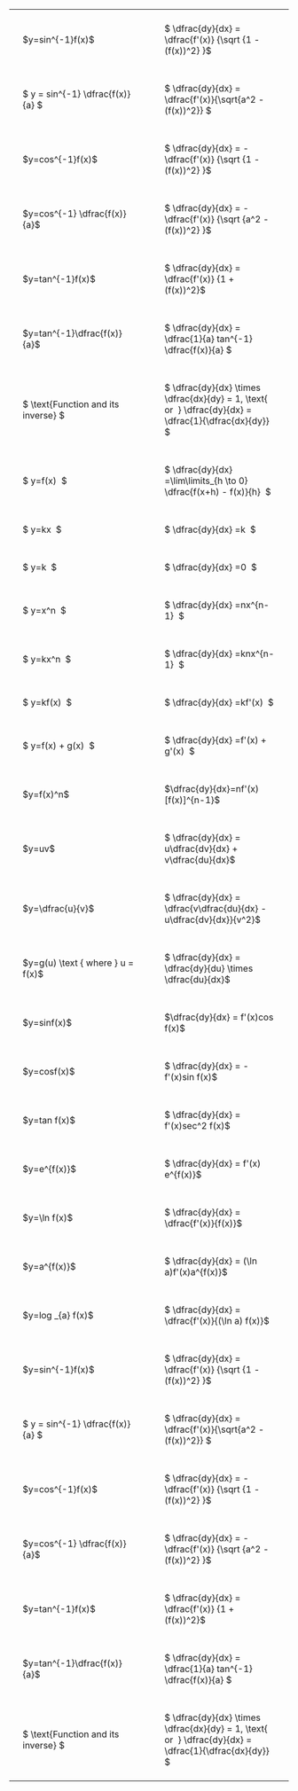 ---
---

#  
<br>
<style type="text/css">
#T_8077a th.col_heading {
  text-align: left;
  font-size: 1em;
}
#T_8077a td {
  text-align: left;
  font-size: 1em;
  padding: 1.5em;
}
#T_8077a_row0_col0, #T_8077a_row1_col0, #T_8077a_row2_col0, #T_8077a_row3_col0, #T_8077a_row4_col0, #T_8077a_row5_col0, #T_8077a_row6_col0, #T_8077a_row7_col0, #T_8077a_row8_col0, #T_8077a_row9_col0, #T_8077a_row10_col0, #T_8077a_row11_col0, #T_8077a_row12_col0, #T_8077a_row13_col0, #T_8077a_row14_col0, #T_8077a_row15_col0, #T_8077a_row16_col0, #T_8077a_row17_col0, #T_8077a_row18_col0, #T_8077a_row19_col0, #T_8077a_row20_col0, #T_8077a_row21_col0, #T_8077a_row22_col0, #T_8077a_row23_col0, #T_8077a_row24_col0, #T_8077a_row25_col0, #T_8077a_row26_col0, #T_8077a_row27_col0, #T_8077a_row28_col0, #T_8077a_row29_col0, #T_8077a_row30_col0, #T_8077a_row31_col0 {
  width: 300px;
  white-space: pre-wrap;
}
#T_8077a_row0_col1, #T_8077a_row1_col1, #T_8077a_row2_col1, #T_8077a_row3_col1, #T_8077a_row4_col1, #T_8077a_row5_col1, #T_8077a_row6_col1, #T_8077a_row7_col1, #T_8077a_row8_col1, #T_8077a_row9_col1, #T_8077a_row10_col1, #T_8077a_row11_col1, #T_8077a_row12_col1, #T_8077a_row13_col1, #T_8077a_row14_col1, #T_8077a_row15_col1, #T_8077a_row16_col1, #T_8077a_row17_col1, #T_8077a_row18_col1, #T_8077a_row19_col1, #T_8077a_row20_col1, #T_8077a_row21_col1, #T_8077a_row22_col1, #T_8077a_row23_col1, #T_8077a_row24_col1, #T_8077a_row25_col1, #T_8077a_row26_col1, #T_8077a_row27_col1, #T_8077a_row28_col1, #T_8077a_row29_col1, #T_8077a_row30_col1, #T_8077a_row31_col1 {
  width: 400px;
  white-space: pre-wrap;
}
</style>
<table id="T_8077a">
  <thead>
  </thead>
  <tbody>
    <tr>
      <td id="T_8077a_row0_col0" class="data row0 col0" >$y=sin^{-1}f(x)$</td>
      <td id="T_8077a_row0_col1" class="data row0 col1" >$ \dfrac{dy}{dx} = \dfrac{f'(x)} {\sqrt {1 - (f(x))^2} }$</td>
    </tr>
    <tr>
      <td id="T_8077a_row1_col0" class="data row1 col0" >$ y = sin^{-1} \dfrac{f(x)}{a} $</td>
      <td id="T_8077a_row1_col1" class="data row1 col1" >$ \dfrac{dy}{dx} = \dfrac{f'(x)}{\sqrt{a^2 - (f(x))^2}} $</td>
    </tr>
    <tr>
      <td id="T_8077a_row2_col0" class="data row2 col0" >$y=cos^{-1}f(x)$</td>
      <td id="T_8077a_row2_col1" class="data row2 col1" >$ \dfrac{dy}{dx} = - \dfrac{f'(x)} {\sqrt {1 - (f(x))^2} }$</td>
    </tr>
    <tr>
      <td id="T_8077a_row3_col0" class="data row3 col0" >$y=cos^{-1} \dfrac{f(x)}{a}$</td>
      <td id="T_8077a_row3_col1" class="data row3 col1" >$ \dfrac{dy}{dx} = - \dfrac{f'(x)} {\sqrt {a^2 - (f(x))^2} }$</td>
    </tr>
    <tr>
      <td id="T_8077a_row4_col0" class="data row4 col0" >$y=tan^{-1}f(x)$</td>
      <td id="T_8077a_row4_col1" class="data row4 col1" >$ \dfrac{dy}{dx} = \dfrac{f'(x)} {1 + (f(x))^2}$</td>
    </tr>
    <tr>
      <td id="T_8077a_row5_col0" class="data row5 col0" >$y=tan^{-1}\dfrac{f(x)}{a}$</td>
      <td id="T_8077a_row5_col1" class="data row5 col1" >$ \dfrac{dy}{dx} =  \dfrac{1}{a} tan^{-1} \dfrac{f(x)}{a} $</td>
    </tr>
    <tr>
      <td id="T_8077a_row6_col0" class="data row6 col0" >$ \text{Function and its inverse} $</td>
      <td id="T_8077a_row6_col1" class="data row6 col1" >$ \dfrac{dy}{dx} \times \dfrac{dx}{dy} = 1, \text{  or  } \dfrac{dy}{dx} = \dfrac{1}{\dfrac{dx}{dy}} $</td>
    </tr>
    <tr>
      <td id="T_8077a_row7_col0" class="data row7 col0" >$ y=f(x)  $</td>
      <td id="T_8077a_row7_col1" class="data row7 col1" >$ \dfrac{dy}{dx} =\lim\limits_{h \to 0} \dfrac{f(x+h) - f(x)}{h}  $</td>
    </tr>
    <tr>
      <td id="T_8077a_row8_col0" class="data row8 col0" >$ y=kx  $</td>
      <td id="T_8077a_row8_col1" class="data row8 col1" >$ \dfrac{dy}{dx} =k  $</td>
    </tr>
    <tr>
      <td id="T_8077a_row9_col0" class="data row9 col0" >$ y=k  $</td>
      <td id="T_8077a_row9_col1" class="data row9 col1" >$ \dfrac{dy}{dx} =0  $</td>
    </tr>
    <tr>
      <td id="T_8077a_row10_col0" class="data row10 col0" >$ y=x^n  $</td>
      <td id="T_8077a_row10_col1" class="data row10 col1" >$ \dfrac{dy}{dx} =nx^{n-1}  $</td>
    </tr>
    <tr>
      <td id="T_8077a_row11_col0" class="data row11 col0" >$ y=kx^n  $</td>
      <td id="T_8077a_row11_col1" class="data row11 col1" >$ \dfrac{dy}{dx} =knx^{n-1}  $</td>
    </tr>
    <tr>
      <td id="T_8077a_row12_col0" class="data row12 col0" >$ y=kf(x)  $</td>
      <td id="T_8077a_row12_col1" class="data row12 col1" >$ \dfrac{dy}{dx} =kf'(x)  $</td>
    </tr>
    <tr>
      <td id="T_8077a_row13_col0" class="data row13 col0" >$ y=f(x) + g(x)  $</td>
      <td id="T_8077a_row13_col1" class="data row13 col1" >$ \dfrac{dy}{dx} =f'(x) + g'(x)  $</td>
    </tr>
    <tr>
      <td id="T_8077a_row14_col0" class="data row14 col0" >$y=f(x)^n$</td>
      <td id="T_8077a_row14_col1" class="data row14 col1" >$\dfrac{dy}{dx}=nf'(x)[f(x)]^{n-1}$</td>
    </tr>
    <tr>
      <td id="T_8077a_row15_col0" class="data row15 col0" >$y=uv$</td>
      <td id="T_8077a_row15_col1" class="data row15 col1" >$ \dfrac{dy}{dx} = u\dfrac{dv}{dx} + v\dfrac{du}{dx}$</td>
    </tr>
    <tr>
      <td id="T_8077a_row16_col0" class="data row16 col0" >$y=\dfrac{u}{v}$</td>
      <td id="T_8077a_row16_col1" class="data row16 col1" >$ \dfrac{dy}{dx} = \dfrac{v\dfrac{du}{dx} - u\dfrac{dv}{dx}}{v^2}$</td>
    </tr>
    <tr>
      <td id="T_8077a_row17_col0" class="data row17 col0" >$y=g(u) \text { where } u = f(x)$</td>
      <td id="T_8077a_row17_col1" class="data row17 col1" >$ \dfrac{dy}{dx} = \dfrac{dy}{du} \times \dfrac{du}{dx}$</td>
    </tr>
    <tr>
      <td id="T_8077a_row18_col0" class="data row18 col0" >$y=sinf(x)$</td>
      <td id="T_8077a_row18_col1" class="data row18 col1" >$\dfrac{dy}{dx} = f'(x)cos f(x)$</td>
    </tr>
    <tr>
      <td id="T_8077a_row19_col0" class="data row19 col0" >$y=cosf(x)$</td>
      <td id="T_8077a_row19_col1" class="data row19 col1" >$ \dfrac{dy}{dx} = -f'(x)sin f(x)$</td>
    </tr>
    <tr>
      <td id="T_8077a_row20_col0" class="data row20 col0" >$y=tan f(x)$</td>
      <td id="T_8077a_row20_col1" class="data row20 col1" >$ \dfrac{dy}{dx} = f'(x)sec^2 f(x)$</td>
    </tr>
    <tr>
      <td id="T_8077a_row21_col0" class="data row21 col0" >$y=e^{f(x)}$</td>
      <td id="T_8077a_row21_col1" class="data row21 col1" >$ \dfrac{dy}{dx} = f'(x) e^{f(x)}$</td>
    </tr>
    <tr>
      <td id="T_8077a_row22_col0" class="data row22 col0" >$y=\ln f(x)$</td>
      <td id="T_8077a_row22_col1" class="data row22 col1" >$ \dfrac{dy}{dx} = \dfrac{f'(x)}{f(x)}$</td>
    </tr>
    <tr>
      <td id="T_8077a_row23_col0" class="data row23 col0" >$y=a^{f(x)}$</td>
      <td id="T_8077a_row23_col1" class="data row23 col1" >$ \dfrac{dy}{dx} = (\ln a)f'(x)a^{f(x)}$</td>
    </tr>
    <tr>
      <td id="T_8077a_row24_col0" class="data row24 col0" >$y=log _{a} f(x)$</td>
      <td id="T_8077a_row24_col1" class="data row24 col1" >$ \dfrac{dy}{dx} = \dfrac{f'(x)}{(\ln a) f(x)}$</td>
    </tr>
    <tr>
      <td id="T_8077a_row25_col0" class="data row25 col0" >$y=sin^{-1}f(x)$</td>
      <td id="T_8077a_row25_col1" class="data row25 col1" >$ \dfrac{dy}{dx} = \dfrac{f'(x)} {\sqrt {1 - (f(x))^2} }$</td>
    </tr>
    <tr>
      <td id="T_8077a_row26_col0" class="data row26 col0" >$ y = sin^{-1} \dfrac{f(x)}{a} $</td>
      <td id="T_8077a_row26_col1" class="data row26 col1" >$ \dfrac{dy}{dx} = \dfrac{f'(x)}{\sqrt{a^2 - (f(x))^2}} $</td>
    </tr>
    <tr>
      <td id="T_8077a_row27_col0" class="data row27 col0" >$y=cos^{-1}f(x)$</td>
      <td id="T_8077a_row27_col1" class="data row27 col1" >$ \dfrac{dy}{dx} = - \dfrac{f'(x)} {\sqrt {1 - (f(x))^2} }$</td>
    </tr>
    <tr>
      <td id="T_8077a_row28_col0" class="data row28 col0" >$y=cos^{-1} \dfrac{f(x)}{a}$</td>
      <td id="T_8077a_row28_col1" class="data row28 col1" >$ \dfrac{dy}{dx} = - \dfrac{f'(x)} {\sqrt {a^2 - (f(x))^2} }$</td>
    </tr>
    <tr>
      <td id="T_8077a_row29_col0" class="data row29 col0" >$y=tan^{-1}f(x)$</td>
      <td id="T_8077a_row29_col1" class="data row29 col1" >$ \dfrac{dy}{dx} = \dfrac{f'(x)} {1 + (f(x))^2}$</td>
    </tr>
    <tr>
      <td id="T_8077a_row30_col0" class="data row30 col0" >$y=tan^{-1}\dfrac{f(x)}{a}$</td>
      <td id="T_8077a_row30_col1" class="data row30 col1" >$ \dfrac{dy}{dx} =  \dfrac{1}{a} tan^{-1} \dfrac{f(x)}{a} $</td>
    </tr>
    <tr>
      <td id="T_8077a_row31_col0" class="data row31 col0" >$ \text{Function and its inverse} $</td>
      <td id="T_8077a_row31_col1" class="data row31 col1" >$ \dfrac{dy}{dx} \times \dfrac{dx}{dy} = 1, \text{  or  } \dfrac{dy}{dx} = \dfrac{1}{\dfrac{dx}{dy}} $</td>
    </tr>
  </tbody>
</table>
